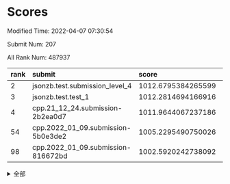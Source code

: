 # Scores

Modified Time: 2022-04-07 07:30:54

Submit Num: 207

All Rank Num: 487937

| rank |               submit               |       score        |       sigma        | pk_num |
| :--- | :--------------------------------- | :----------------- | :----------------- | :----- |
| 2    | jsonzb.test.submission_level_4     | 1012.6795384265599 | 0.7834175147473722 | 9427   |
| 3    | jsonzb.test.test_1                 | 1012.2814694166916 | 0.7777015198094822 | 9429   |
| 4    | cpp.21_12_24.submission-2b2ea0d7   | 1011.9644067237186 | 0.8011950834573796 | 9425   |
| 54   | cpp.2022_01_09.submission-5b0e3de2 | 1005.2295490750026 | 0.7226204263299767 | 9432   |
| 98   | cpp.2022_01_09.submission-816672bd | 1002.5920242738092 | 0.7064744360865935 | 9425   |


<details>
<summary>全部</summary>

| rank |                 submit                 |       score        |       sigma        | pk_num |
| :--- | :------------------------------------- | :----------------- | :----------------- | :----- |
| 1    | gobigger.level_3.submission_level_3_39 | 1012.7924705510956 | 0.807626553523558  | 9428   |
| 2    | jsonzb.test.submission_level_4         | 1012.6795384265599 | 0.7834175147473722 | 9427   |
| 3    | jsonzb.test.test_1                     | 1012.2814694166916 | 0.7777015198094822 | 9429   |
| 4    | cpp.21_12_24.submission-2b2ea0d7       | 1011.9644067237186 | 0.8011950834573796 | 9425   |
| 5    | gobigger.level_3.submission_level_3_23 | 1011.3636824928371 | 0.778131041862785  | 9434   |
| 6    | gobigger.level_3.submission_level_3_15 | 1011.2201319971441 | 0.7786050689414672 | 9431   |
| 7    | gobigger.level_3.submission_level_3_12 | 1011.0274435750579 | 0.7870634679274865 | 9431   |
| 8    | gobigger.level_3.submission_level_3_8  | 1011.0043219789147 | 0.7784926377734395 | 9430   |
| 9    | gobigger.level_3.submission_level_3_32 | 1010.9362652084882 | 0.7728110478846737 | 9430   |
| 10   | gobigger.level_3.submission_level_3_17 | 1010.8564642888111 | 0.7617701680022178 | 9432   |
| 11   | gobigger.level_3.submission_level_3_37 | 1010.7364041200833 | 0.7798742348228856 | 9429   |
| 12   | gobigger.level_3.submission_level_3_9  | 1010.7121293778981 | 0.7638722330343197 | 9426   |
| 13   | gobigger.level_3.submission_level_3_25 | 1010.7034885221104 | 0.7662430738774768 | 9426   |
| 14   | gobigger.level_3.submission_level_3_43 | 1010.6830423339052 | 0.7753941851595966 | 9427   |
| 15   | gobigger.level_3.submission_level_3_24 | 1010.5153736993079 | 0.7530888074778187 | 9428   |
| 16   | gobigger.level_3.submission_level_3_44 | 1010.4875242707952 | 0.7888583592139443 | 9432   |
| 17   | gobigger.level_3.submission_level_3_48 | 1010.4389919154312 | 0.7742528232508921 | 9430   |
| 18   | gobigger.level_3.submission_level_3_36 | 1010.4088185695188 | 0.7518698040281916 | 9430   |
| 19   | gobigger.level_3.submission_level_3_22 | 1010.33774837805   | 0.7755080203304758 | 9431   |
| 20   | gobigger.level_3.submission_level_3_42 | 1010.2864539752227 | 0.7683925311140215 | 9433   |
| 21   | gobigger.level_3.submission_level_3_40 | 1010.2195981833812 | 0.7562920937370445 | 9424   |
| 22   | gobigger.level_3.submission_level_3_7  | 1010.0470541861655 | 0.757891658072384  | 9432   |
| 23   | gobigger.level_3.submission_level_3_13 | 1010.0168459909744 | 0.7624337111392984 | 9433   |
| 24   | gobigger.level_3.submission_level_3_33 | 1009.9669991310658 | 0.7493547958200792 | 9428   |
| 25   | gobigger.level_3.submission_level_3_0  | 1009.9452333525513 | 0.7591080821268169 | 9423   |
| 26   | gobigger.level_3.submission_level_3_18 | 1009.9004627642576 | 0.748259592444558  | 9431   |
| 27   | gobigger.level_3.submission_level_3_26 | 1009.8435965874112 | 0.7762528702222441 | 9433   |
| 28   | gobigger.level_3.submission_level_3_35 | 1009.8249747390396 | 0.77891685666758   | 9431   |
| 29   | gobigger.level_3.submission_level_3_49 | 1009.7132170117682 | 0.7603542223448195 | 9426   |
| 30   | gobigger.level_3.submission_level_3_19 | 1009.681471064565  | 0.7626524740246573 | 9421   |
| 31   | gobigger.level_3.submission_level_3_30 | 1009.6448230362018 | 0.7513137678944448 | 9430   |
| 32   | gobigger.level_3.submission_level_3_47 | 1009.6162873685807 | 0.7478950238427453 | 9424   |
| 33   | gobigger.level_3.submission_level_3_2  | 1009.5454535594474 | 0.7516868785259113 | 9431   |
| 34   | gobigger.level_3.submission_level_3_3  | 1009.5368266610484 | 0.7419652435156153 | 9426   |
| 35   | gobigger.level_3.submission_level_3_45 | 1009.5173680690091 | 0.7648117715798204 | 9434   |
| 36   | gobigger.level_3.submission_level_3_10 | 1009.4438800460816 | 0.7584609720003312 | 9429   |
| 37   | gobigger.level_3.submission_level_3_5  | 1009.4052456577883 | 0.7608333148596136 | 9428   |
| 38   | gobigger.level_3.submission_level_3_31 | 1009.3949914885134 | 0.7566122704529055 | 9433   |
| 39   | gobigger.level_3.submission_level_3_46 | 1009.3631217760436 | 0.7442829476203349 | 9425   |
| 40   | gobigger.level_3.submission_level_3_11 | 1009.3426583717675 | 0.7711906068669261 | 9426   |
| 41   | gobigger.level_3.submission_level_3_6  | 1009.3406973449032 | 0.7637064573251533 | 9426   |
| 42   | gobigger.level_3.submission_level_3_41 | 1009.3255890406583 | 0.7403916156280903 | 9426   |
| 43   | gobigger.level_3.submission_level_3_4  | 1009.2757678170715 | 0.7480857573818502 | 9426   |
| 44   | gobigger.level_3.submission_level_3_34 | 1009.1959608793487 | 0.7512126795461074 | 9427   |
| 45   | gobigger.level_3.submission_level_3_1  | 1009.1914044452938 | 0.7409717691276065 | 9430   |
| 46   | gobigger.level_3.submission_level_3_38 | 1009.0815513783965 | 0.7486578504809802 | 9424   |
| 47   | gobigger.level_3.submission_level_3_14 | 1009.0762337214092 | 0.7513694889733352 | 9428   |
| 48   | gobigger.level_3.submission_level_3_27 | 1009.0332359895272 | 0.7491229860702139 | 9431   |
| 49   | gobigger.level_3.submission_level_3_16 | 1009.027998917593  | 0.7555022489543406 | 9430   |
| 50   | gobigger.level_3.submission_level_3_21 | 1009.020506747473  | 0.7705888674355386 | 9421   |
| 51   | gobigger.level_3.submission_level_3_29 | 1008.9687105953533 | 0.7482741296382526 | 9429   |
| 52   | gobigger.level_3.submission_level_3_28 | 1008.7057604070525 | 0.7282702245667992 | 9432   |
| 53   | gobigger.level_3.submission_level_3_20 | 1008.5396773813814 | 0.7464305336447867 | 9427   |
| 54   | cpp.2022_01_09.submission-5b0e3de2     | 1005.2295490750026 | 0.7226204263299767 | 9432   |
| 55   | gobigger.level_1.submission_level_1_49 | 1005.205767168718  | 0.7216852085556267 | 9425   |
| 56   | gobigger.level_1.submission_level_1_45 | 1005.055600289058  | 0.7270504572549017 | 9429   |
| 57   | gobigger.level_1.submission_level_1_35 | 1004.8018703842157 | 0.7245932319723477 | 9427   |
| 58   | gobigger.level_1.submission_level_1_43 | 1004.6900168808379 | 0.7147629372383324 | 9430   |
| 59   | gobigger.level_1.submission_level_1_19 | 1004.555266563217  | 0.7165212648011219 | 9431   |
| 60   | gobigger.level_1.submission_level_1_23 | 1004.5069695706825 | 0.713717676255135  | 9431   |
| 61   | gobigger.level_1.submission_level_1_4  | 1004.0260312607821 | 0.7139387556373831 | 9429   |
| 62   | gobigger.level_1.submission_level_1_17 | 1004.0237986758775 | 0.7220215373643645 | 9430   |
| 63   | gobigger.level_1.submission_level_1_29 | 1003.9983403644618 | 0.7146232666813667 | 9430   |
| 64   | gobigger.level_1.submission_level_1_16 | 1003.9440466616475 | 0.706748720568829  | 9430   |
| 65   | gobigger.level_1.submission_level_1_37 | 1003.8001256147927 | 0.7180591208996963 | 9423   |
| 66   | gobigger.level_1.submission_level_1_10 | 1003.7501170033711 | 0.7195172929447903 | 9429   |
| 67   | gobigger.level_1.submission_level_1_38 | 1003.6876822373524 | 0.7199435995542515 | 9429   |
| 68   | gobigger.level_1.submission_level_1_36 | 1003.6646736049771 | 0.7185142933415816 | 9433   |
| 69   | gobigger.level_1.submission_level_1_6  | 1003.5974238481805 | 0.7280574004384135 | 9426   |
| 70   | gobigger.level_1.submission_level_1_9  | 1003.5720683301107 | 0.7090352515414117 | 9427   |
| 71   | gobigger.level_1.submission_level_1_32 | 1003.5565728289622 | 0.7073068502012991 | 9432   |
| 72   | gobigger.level_1.submission_level_1_11 | 1003.463739181957  | 0.7081250657184415 | 9424   |
| 73   | gobigger.level_1.submission_level_1_47 | 1003.4527261755986 | 0.7141879889172655 | 9429   |
| 74   | gobigger.level_1.submission_level_1_26 | 1003.3760619779416 | 0.730090543542921  | 9425   |
| 75   | gobigger.level_1.submission_level_1_42 | 1003.3720594059323 | 0.7010825899761989 | 9432   |
| 76   | gobigger.level_1.submission_level_1_40 | 1003.3259778689783 | 0.7113828573378177 | 9426   |
| 77   | gobigger.level_1.submission_level_1_28 | 1003.273307449639  | 0.7131942494806702 | 9434   |
| 78   | gobigger.level_1.submission_level_1_7  | 1003.2617503581907 | 0.7181155025910965 | 9431   |
| 79   | gobigger.level_1.submission_level_1_25 | 1003.2570623287861 | 0.7196632910465504 | 9432   |
| 80   | gobigger.level_1.submission_level_1_1  | 1003.2449428083002 | 0.7205933697029152 | 9432   |
| 81   | gobigger.level_1.submission_level_1_2  | 1003.2448996277404 | 0.7196620077759582 | 9430   |
| 82   | gobigger.level_1.submission_level_1_21 | 1003.2115344053749 | 0.7047362891887621 | 9427   |
| 83   | gobigger.level_1.submission_level_1_44 | 1003.193149518633  | 0.7057663432404861 | 9432   |
| 84   | gobigger.level_1.submission_level_1_41 | 1003.1724780443197 | 0.7257773862728073 | 9433   |
| 85   | gobigger.level_1.submission_level_1_15 | 1003.1563667771719 | 0.702781386491873  | 9422   |
| 86   | gobigger.level_1.submission_level_1_24 | 1003.092365869963  | 0.7227922379702472 | 9432   |
| 87   | gobigger.level_1.submission_level_1_20 | 1003.0147540342869 | 0.7009784688659847 | 9430   |
| 88   | gobigger.level_1.submission_level_1_22 | 1002.9361159983862 | 0.7072173550202587 | 9428   |
| 89   | gobigger.level_1.submission_level_1_3  | 1002.9360857752977 | 0.7230816642133104 | 9437   |
| 90   | gobigger.level_1.submission_level_1_27 | 1002.9032260769593 | 0.7273672322579214 | 9427   |
| 91   | gobigger.level_1.submission_level_1_12 | 1002.8820358235922 | 0.724964581660397  | 9429   |
| 92   | gobigger.level_1.submission_level_1_30 | 1002.7717336491618 | 0.7159293330386326 | 9426   |
| 93   | gobigger.level_1.submission_level_1_48 | 1002.723962995186  | 0.725658455528913  | 9429   |
| 94   | gobigger.level_1.submission_level_1_0  | 1002.6933700125874 | 0.7214548273817202 | 9428   |
| 95   | gobigger.level_1.submission_level_1_14 | 1002.6545672937516 | 0.7204705836893305 | 9428   |
| 96   | gobigger.level_1.submission_level_1_5  | 1002.6280073899893 | 0.7105057632754335 | 9434   |
| 97   | gobigger.level_1.submission_level_1_39 | 1002.6101129009493 | 0.707367171188297  | 9428   |
| 98   | cpp.2022_01_09.submission-816672bd     | 1002.5920242738092 | 0.7064744360865935 | 9425   |
| 99   | gobigger.level_1.submission_level_1_33 | 1002.5513606001143 | 0.7078460901104067 | 9428   |
| 100  | gobigger.level_1.submission_level_1_34 | 1002.4447250313949 | 0.7125224891062366 | 9430   |
| 101  | gobigger.level_1.submission_level_1_18 | 1002.3593833251421 | 0.7147152481250192 | 9431   |
| 102  | gobigger.level_1.submission_level_1_46 | 1002.3340883237481 | 0.7123689262265847 | 9426   |
| 103  | gobigger.level_1.submission_level_1_31 | 1002.326462127473  | 0.6997036598469669 | 9428   |
| 104  | gobigger.level_1.submission_level_1_8  | 1002.3053507108525 | 0.7160654566623401 | 9424   |
| 105  | gobigger.level_1.submission_level_1_13 | 1001.9916116221063 | 0.7042968552701075 | 9425   |
| 106  | gobigger.random.submission_random_6    | 997.564547813912   | 0.7026538222475094 | 9422   |
| 107  | gobigger.random.submission_random_25   | 997.3058357008573  | 0.7122762732894612 | 9428   |
| 108  | gobigger.random.submission_random_21   | 997.2896352455316  | 0.7158886741324139 | 9431   |
| 109  | gobigger.random.submission_random_44   | 997.0251874838003  | 0.7080512040213173 | 9428   |
| 110  | gobigger.random.submission_random_49   | 996.9901962306304  | 0.7050436936283672 | 9430   |
| 111  | gobigger.random.submission_random_9    | 996.919361305928   | 0.7113929824457678 | 9431   |
| 112  | gobigger.random.submission_random_29   | 996.8328919017287  | 0.6964061670004049 | 9422   |
| 113  | gobigger.random.submission_random_42   | 996.7943244397267  | 0.7098813456885132 | 9428   |
| 114  | gobigger.random.submission_random_3    | 996.7722712340687  | 0.7022305476712135 | 9428   |
| 115  | gobigger.random.submission_random_19   | 996.6962983818339  | 0.7092553492206737 | 9429   |
| 116  | gobigger.random.submission_random_34   | 996.566479384136   | 0.7072831449296931 | 9428   |
| 117  | gobigger.random.submission_random_36   | 996.5588338315295  | 0.7035461905492014 | 9433   |
| 118  | gobigger.random.submission_random_1    | 996.5466748852517  | 0.7031047046352492 | 9428   |
| 119  | gobigger.random.submission_random_18   | 996.4798219915621  | 0.7186791219198784 | 9427   |
| 120  | gobigger.random.submission_random_17   | 996.4595313357663  | 0.7132486213229234 | 9432   |
| 121  | gobigger.random.submission_random_12   | 996.433237438522   | 0.7057992968261029 | 9422   |
| 122  | gobigger.random.submission_random_7    | 996.4319835259394  | 0.7242502704966352 | 9431   |
| 123  | gobigger.random.submission_random_23   | 996.4243503166418  | 0.7219467751985585 | 9426   |
| 124  | gobigger.random.submission_random_2    | 996.4016041771667  | 0.7041410888924634 | 9434   |
| 125  | gobigger.random.submission_random_0    | 996.3533057644395  | 0.7068646202364043 | 9426   |
| 126  | gobigger.random.submission_random_8    | 996.2759183691095  | 0.7094338390827367 | 9427   |
| 127  | gobigger.random.submission_random_11   | 996.2742354432804  | 0.6990572075623768 | 9425   |
| 128  | gobigger.random.submission_random_31   | 996.2710450431217  | 0.7173828174160414 | 9423   |
| 129  | gobigger.random.submission_random_33   | 996.204916772179   | 0.7158425436031537 | 9431   |
| 130  | gobigger.random.submission_random_10   | 996.2033278972376  | 0.7078066194630633 | 9427   |
| 131  | gobigger.random.submission_random_40   | 996.1504896962256  | 0.6986232686331001 | 9435   |
| 132  | gobigger.random.submission_random_16   | 996.0763049861629  | 0.7138334756853003 | 9429   |
| 133  | gobigger.random.submission_random_35   | 996.0483399428782  | 0.7179038316088654 | 9429   |
| 134  | gobigger.random.submission_random_15   | 995.9813816315506  | 0.7200883971517823 | 9428   |
| 135  | gobigger.random.submission_random_45   | 995.9686662357485  | 0.6975889806490045 | 9428   |
| 136  | gobigger.random.submission_random_39   | 995.9433148199503  | 0.7119663595715793 | 9427   |
| 137  | gobigger.random.submission_random_14   | 995.8583923151612  | 0.7116858207581209 | 9434   |
| 138  | gobigger.random.submission_random_32   | 995.8290213124885  | 0.7109015818630472 | 9428   |
| 139  | gobigger.random.submission_random_48   | 995.7991083035727  | 0.7270611536860018 | 9431   |
| 140  | gobigger.random.submission_random_24   | 995.7418380878914  | 0.7078201308152899 | 9428   |
| 141  | gobigger.random.submission_random_30   | 995.7205273322817  | 0.7142524199156377 | 9428   |
| 142  | gobigger.random.submission_random_43   | 995.6174153898963  | 0.6943481458445173 | 9427   |
| 143  | gobigger.random.submission_random_28   | 995.5826087378972  | 0.7209540601430886 | 9435   |
| 144  | gobigger.random.submission_random_4    | 995.5451363695023  | 0.7059630463113806 | 9427   |
| 145  | gobigger.random.submission_random_37   | 995.5419286843905  | 0.7168147687307725 | 9428   |
| 146  | gobigger.random.submission_random_22   | 995.4597432494605  | 0.7213437084836779 | 9428   |
| 147  | gobigger.random.submission_random_20   | 995.433441391647   | 0.7112620163980597 | 9430   |
| 148  | gobigger.random.submission_random_26   | 995.3865723221201  | 0.7065517657406521 | 9428   |
| 149  | gobigger.random.submission_random_27   | 995.1414172591193  | 0.7097170251219704 | 9427   |
| 150  | gobigger.random.submission_random_46   | 995.0226693798185  | 0.7029208162949947 | 9432   |
| 151  | gobigger.random.submission_random_5    | 995.0126980379422  | 0.7270426421133026 | 9434   |
| 152  | gobigger.random.submission_random_38   | 994.9921678919919  | 0.7140406876884777 | 9432   |
| 153  | gobigger.random.submission_random_13   | 994.8172699462092  | 0.7175192701764556 | 9430   |
| 154  | gobigger.level_2.submission_level_2_1  | 994.4491701030609  | 0.7224029741201744 | 9430   |
| 155  | gobigger.random.submission_random_41   | 994.3590730868345  | 0.7042961697549702 | 9427   |
| 156  | gobigger.random.submission_random_47   | 994.2853974140068  | 0.7214064115808829 | 9424   |
| 157  | gobigger.level_2.submission_level_2_12 | 993.9847763643731  | 0.726509244634536  | 9426   |
| 158  | gobigger.level_2.submission_level_2_44 | 993.8298853515452  | 0.7298402492684671 | 9425   |
| 159  | gobigger.level_2.submission_level_2_22 | 993.7389577836752  | 0.7488920376193835 | 9435   |
| 160  | gobigger.level_2.submission_level_2_5  | 993.7142110532246  | 0.7457949455063513 | 9427   |
| 161  | gobigger.level_2.submission_level_2_11 | 993.6943530584782  | 0.7503782866948449 | 9433   |
| 162  | gobigger.level_2.submission_level_2_18 | 993.5523270361487  | 0.727259022551021  | 9429   |
| 163  | gobigger.level_2.submission_level_2_4  | 993.1315582130326  | 0.7417233532650427 | 9431   |
| 164  | gobigger.level_2.submission_level_2_24 | 993.0678567316527  | 0.7270130631783158 | 9431   |
| 165  | gobigger.level_2.submission_level_2_38 | 993.0484174513298  | 0.7503035512563554 | 9432   |
| 166  | gobigger.level_2.submission_level_2_49 | 993.0257842198263  | 0.7478563931055872 | 9425   |
| 167  | gobigger.level_2.submission_level_2_45 | 993.0247379594808  | 0.7323982382067968 | 9435   |
| 168  | gobigger.level_2.submission_level_2_15 | 993.013352267138   | 0.7381143175269388 | 9434   |
| 169  | gobigger.level_2.submission_level_2_35 | 993.0057448948023  | 0.7394436480885767 | 9427   |
| 170  | gobigger.level_2.submission_level_2_31 | 992.9154749681721  | 0.7444260847944946 | 9427   |
| 171  | gobigger.level_2.submission_level_2_25 | 992.8286808531468  | 0.7476104722114676 | 9428   |
| 172  | gobigger.level_2.submission_level_2_28 | 992.5096560844328  | 0.7513960960411828 | 9431   |
| 173  | gobigger.level_2.submission_level_2_9  | 992.4947441292854  | 0.7455689461676247 | 9430   |
| 174  | gobigger.level_2.submission_level_2_6  | 992.4781671942676  | 0.7368746020142716 | 9424   |
| 175  | gobigger.level_2.submission_level_2_36 | 992.4514308726924  | 0.7289005005608568 | 9425   |
| 176  | gobigger.level_2.submission_level_2_0  | 992.3051887867524  | 0.7591187784523994 | 9427   |
| 177  | gobigger.level_2.submission_level_2_2  | 992.2885557565672  | 0.7588608594207368 | 9428   |
| 178  | gobigger.level_2.submission_level_2_30 | 992.2767317301277  | 0.7534001108343849 | 9431   |
| 179  | gobigger.level_2.submission_level_2_39 | 992.2695604443927  | 0.737922181388269  | 9423   |
| 180  | gobigger.level_2.submission_level_2_47 | 992.2107127245444  | 0.7614227594710458 | 9430   |
| 181  | gobigger.level_2.submission_level_2_34 | 992.1688492004537  | 0.7388449558379122 | 9427   |
| 182  | gobigger.level_2.submission_level_2_42 | 992.126979262891   | 0.7590577360733243 | 9436   |
| 183  | gobigger.level_2.submission_level_2_10 | 992.1168125464661  | 0.7497027448509478 | 9426   |
| 184  | gobigger.level_2.submission_level_2_46 | 992.0752019988699  | 0.749858510100094  | 9429   |
| 185  | gobigger.level_2.submission_level_2_43 | 991.8674708071726  | 0.7420260602685458 | 9428   |
| 186  | gobigger.level_2.submission_level_2_3  | 991.8373850070785  | 0.7554788122006153 | 9433   |
| 187  | gobigger.level_2.submission_level_2_27 | 991.8318691461295  | 0.7643511240101322 | 9427   |
| 188  | gobigger.level_2.submission_level_2_33 | 991.7859290877186  | 0.7493248005883965 | 9430   |
| 189  | gobigger.level_2.submission_level_2_21 | 991.7558910033612  | 0.7459860427445442 | 9432   |
| 190  | gobigger.level_2.submission_level_2_26 | 991.7235522927133  | 0.7306280822962571 | 9427   |
| 191  | gobigger.level_2.submission_level_2_40 | 991.6793074023246  | 0.7432575720294774 | 9431   |
| 192  | gobigger.level_2.submission_level_2_13 | 991.6585403162803  | 0.7527528152484926 | 9424   |
| 193  | gobigger.level_2.submission_level_2_14 | 991.5172632944495  | 0.7482476683775703 | 9428   |
| 194  | gobigger.level_2.submission_level_2_17 | 991.5008699434741  | 0.7703583705633872 | 9428   |
| 195  | gobigger.level_2.submission_level_2_37 | 991.3693521566988  | 0.7571963974463564 | 9424   |
| 196  | gobigger.level_2.submission_level_2_8  | 991.1954195263569  | 0.7808779525423467 | 9427   |
| 197  | gobigger.level_2.submission_level_2_41 | 991.1853495595835  | 0.7386608989405798 | 9431   |
| 198  | gobigger.level_2.submission_level_2_19 | 990.9849766727701  | 0.7481484169310872 | 9424   |
| 199  | gobigger.level_2.submission_level_2_32 | 990.9801903375669  | 0.7582797589744903 | 9423   |
| 200  | gobigger.level_2.submission_level_2_48 | 990.947013452521   | 0.7519925633216813 | 9429   |
| 201  | gobigger.level_2.submission_level_2_7  | 990.9338777737046  | 0.7636307350933993 | 9429   |
| 202  | gobigger.level_2.submission_level_2_20 | 990.8479534111119  | 0.7581243702713467 | 9430   |
| 203  | gobigger.level_2.submission_level_2_23 | 990.3569460940523  | 0.7877993927139445 | 9429   |
| 204  | gobigger.level_2.submission_level_2_16 | 990.2331041010744  | 0.7663702608449853 | 9431   |
| 205  | gobigger.level_2.submission_level_2_29 | 989.9714773443478  | 0.7851554272440127 | 9433   |
| 206  | gobigger.none.submission_none_0        | 977.1829671904095  | 1.2752365579454208 | 9429   |
| 207  | gobigger.none.submission_none_1        | 976.0865376958823  | 1.5100405954217253 | 9432   |

</details>